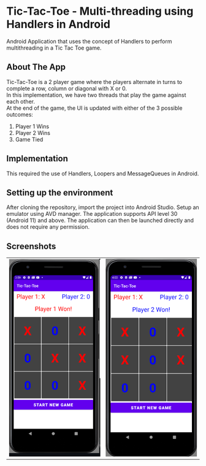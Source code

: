 # Tic-Tac-Toe - Multi-threading using Handlers in Android 
Android Application that uses the concept of Handlers to perform multithreading in a Tic Tac Toe game.

## About The App
Tic-Tac-Toe is a 2 player game where the players alternate in turns to complete a row, column or diagonal with X or 0. <br>
In this implementation, we have two threads that play the game against each other. <br>
At the end of the game, the UI is updated with either of the 3 possible outcomes:
1. Player 1 Wins
2. Player 2 Wins
3. Game Tied

## Implementation
This required the use of Handlers, Loopers and MessageQueues in Android.

## Setting up the environment
After cloning the repository, import the project into Android Studio. Setup an emulator using AVD manager. The application supports API level 30 (Android 11) and above. The application can then be launched directly and does not require any permission.

## Screenshots
<table>
    <tr>
        <td>
            <img src="images/Player-1.PNG" width="300"/>
        </td>
        <td>
            <img src="images/Player-2.PNG" width="300"/>
        </td>
    </tr>
</table>
